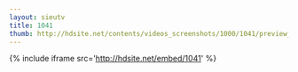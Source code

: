 ```yaml
---
layout: sieutv
title: 1041
thumb: http://hdsite.net/contents/videos_screenshots/1000/1041/preview_360p.mp4.jpg
---
```

{% include iframe src='http://hdsite.net/embed/1041' %}
 
